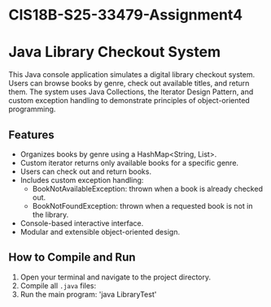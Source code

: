 # CIS18B-S25-33479-Assignment4
# Java Library Checkout System

This Java console application simulates a digital library checkout system. Users can browse books by genre, check out available titles, and return them. The system uses Java Collections, the Iterator Design Pattern, and custom exception handling to demonstrate principles of object-oriented programming.

## Features

- Organizes books by genre using a HashMap<String, List<Book>>.
- Custom iterator returns only available books for a specific genre.
- Users can check out and return books.
- Includes custom exception handling:
  - BookNotAvailableException: thrown when a book is already checked out.
  - BookNotFoundException: thrown when a requested book is not in the library.
- Console-based interactive interface.
- Modular and extensible object-oriented design.

## How to Compile and Run

1. Open your terminal and navigate to the project directory.
2. Compile all `.java` files:
3. Run the main program: 'java LibraryTest'
